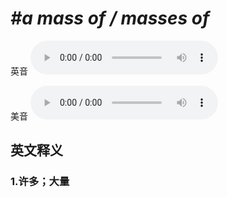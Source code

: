 # ***\#a mass of / masses of*** 
英音
<audio src="./media/a mass of   masses of1_AAC.aac" controls="controls"></audio>

美音
<audio src="./media/a mass of   masses of2_AAC.aac" controls="controls"></audio>



  

英文释义
---
### 1.**许多；大量**  


